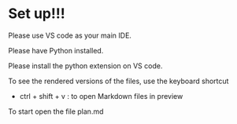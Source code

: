 # Set up!!!
Please use VS code as your main IDE.

Please have Python installed.

Please install the python extension on VS code.

To see the rendered versions of the files, use the keyboard shortcut

* ctrl + shift + v : to open Markdown files in preview

To start open the file plan.md
